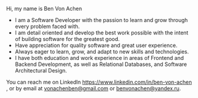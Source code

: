 Hi, my name is Ben Von Achen

- I am a Software Developer with the passion to learn and grow through every problem faced with.
- I am detail oriented and develop the best work possible with the intent of building software for the greatest good.
- Have appreciation for quality software and great user experience.
- Always eager to learn, grow, and adapt to new skills and technologies.
- I have both education and work experience in areas of Frontend and Backend Development, as well as Relational Databases, and Software Architectural Design.

You can reach me on LinkedIn https://www.linkedin.com/in/ben-von-achen , or by email at vonachenben@gmail.com or benvonachen@yandex.ru.

<!---
BVA1000/BVA1000 is a ✨ special ✨ repository because its `README.md` (this file) appears on your GitHub profile.
You can click the Preview link to take a look at your changes.
--->
